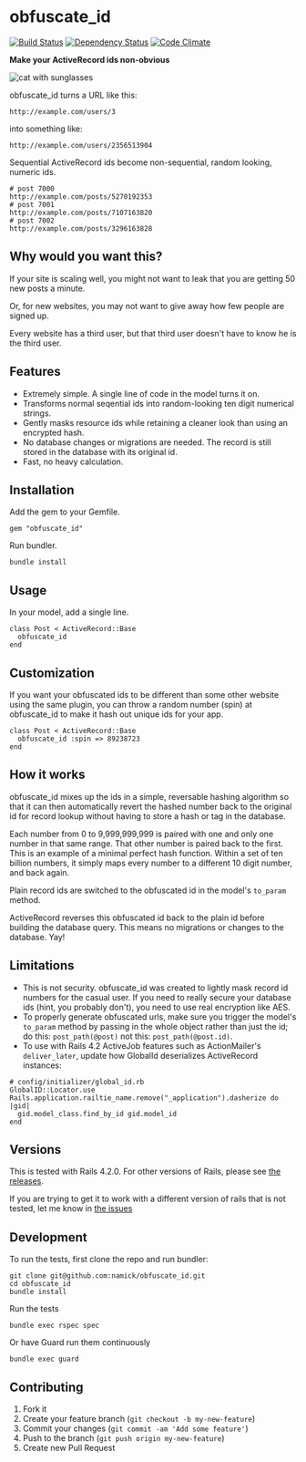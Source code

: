 # obfuscate_id
[![Build Status](https://secure.travis-ci.org/namick/obfuscate_id.png)](http://travis-ci.org/namick/obfuscate_id) [![Dependency Status](https://gemnasium.com/namick/obfuscate_id.png)](https://gemnasium.com/namick/obfuscate_id) [![Code Climate](https://codeclimate.com/github/namick/obfuscate_id.png)](https://codeclimate.com/github/namick/obfuscate_id)

**Make your ActiveRecord ids non-obvious**

![cat with sunglasses](http://i.imgur.com/kYOtUll.jpg)


obfuscate_id turns a URL like this:

    http://example.com/users/3

into something like:

    http://example.com/users/2356513904

Sequential ActiveRecord ids become non-sequential, random looking, numeric ids.

    # post 7000
    http://example.com/posts/5270192353
    # post 7001
    http://example.com/posts/7107163820
    # post 7002
    http://example.com/posts/3296163828

## Why would you want this?

If your site is scaling well, you might not want to leak that you are getting 50 new posts a minute.

Or, for new websites, you may not want to give away how few people are signed up.

Every website has a third user, but that third user doesn't have to know he is the third user.

## Features

* Extremely simple. A single line of code in the model turns it on.
* Transforms normal seqential ids into random-looking ten digit numerical strings.
* Gently masks resource ids while retaining a cleaner look than using an encrypted hash.
* No database changes or migrations are needed.  The record is still stored in the database with its original id.
* Fast, no heavy calculation.


## Installation

Add the gem to your Gemfile.

    gem "obfuscate_id"

Run bundler.

    bundle install

## Usage

In your model, add a single line.

    class Post < ActiveRecord::Base
      obfuscate_id
    end

## Customization

If you want your obfuscated ids to be different than some other website using the same plugin, you can throw a random number (spin) at obfuscate_id to make it hash out unique ids for your app.

    class Post < ActiveRecord::Base
      obfuscate_id :spin => 89238723
    end

## How it works

obfuscate_id mixes up the ids in a simple, reversable hashing algorithm so that it can then automatically revert the hashed number back to the original id for record lookup without having to store a hash or tag in the database.

Each number from 0 to 9,999,999,999 is paired with one and only one number in that same range.  That other number is paired back to the first.  This is an example of a minimal perfect hash function.   Within a set of ten billion numbers, it simply maps every number to a different 10 digit number, and back again.

Plain record ids are switched to the obfuscated id in the model's `to_param` method.

ActiveRecord reverses this obfuscated id back to the plain id before building the database query. This means no migrations or changes to the database.  Yay!

## Limitations

* This is not security.  obfuscate_id was created to lightly mask record id numbers for the casual user.  If you need to really secure your database ids (hint, you probably don't), you need to use real encryption like AES.
* To properly generate obfuscated urls, make sure you trigger the model's `to_param` method by passing in the whole object rather than just the id; do this: `post_path(@post)` not this: `post_path(@post.id)`.
* To use with Rails 4.2 ActiveJob features such as ActionMailer's `deliver_later`, update how GlobalId deserializes ActiveRecord instances:
```
# config/initializer/global_id.rb
GlobalID::Locator.use Rails.application.railtie_name.remove("_application").dasherize do |gid|
  gid.model_class.find_by_id gid.model_id
end
```

## Versions

This is tested with Rails 4.2.0.  For other versions of Rails, please see [the releases](https://github.com/namick/obfuscate_id/releases).

If you are trying to get it to work with a different version of rails that is not tested, let me know in [the issues](https://github.com/namick/obfuscate_id/issues)

## Development

To run the tests, first clone the repo and run bundler:

    git clone git@github.com:namick/obfuscate_id.git
    cd obfuscate_id
    bundle install

Run the tests

    bundle exec rspec spec

Or have Guard run them continuously

    bundle exec guard

## Contributing

1. Fork it
2. Create your feature branch (`git checkout -b my-new-feature`)
3. Commit your changes (`git commit -am 'Add some feature'`)
4. Push to the branch (`git push origin my-new-feature`)
5. Create new Pull Request
